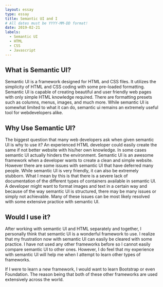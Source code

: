 ```yaml
---
layout: essay
type: essay
title: Semantic UI and I
# All dates must be YYYY-MM-DD format!
date: 2019-02-21
labels:
  - Semantic UI
  - HTML
  - CSS
  - Javascript
---
```

## What is Semantic UI?
Semantic UI is a framework designed for HTML and CSS files.  It utilizes the simplicity of HTML and CSS coding with some pre-loaded formatting.  Semantic UI is capable of creating beautiful and user friendly web pages with only simple HTML knowledge required.  There are formatting presets such as columns, menus, images, and much more.  While semantic UI is somewhat limited to what it can do, semantic ui remains an extremely useful tool for webdevelopers alike.

## Why Use Semantic UI?
The biggest question that many web developers ask when given semantic UI is why to use it?  An experienced HTML developer could easily create the same if not better website with his/her own knowledge.  In some cases semantic UI actually hinders the environment.  Semantic UI is an awesome framework when a developer wants to create a clean and simple website.  However there are some issues with semantic UI that have deferred many people.  While semantic UI is very friendly, it can also be extremely stubborn.  What I mean by this is that there is a severe lack of documentation of the different types of containers available in semantic UI.  A developer might want to format images and text in a certain way and because of the way semantic UI is structured, there may be many issues or simply not achievable.  Many of these issues can be most likely resolved with some extensive practice with semantic UI.

## Would I use it?
After working with semantic UI and HTML separately and together, I personally think that semantic UI is a wonderful framework to use.  I realize that my frustration now with semantic UI can easily be cleared with some practice.  I have not used any other frameworks before so I cannot easily compare semantic UI to other ones.  However, I do feel that my experience with semantic UI will help me when I attempt to learn other types of frameworks.  

If I were to learn a new framework, I would want to learn Bootstrap or even Foundation.  The reason being that both of these other frameworks are used extensively across the world.
